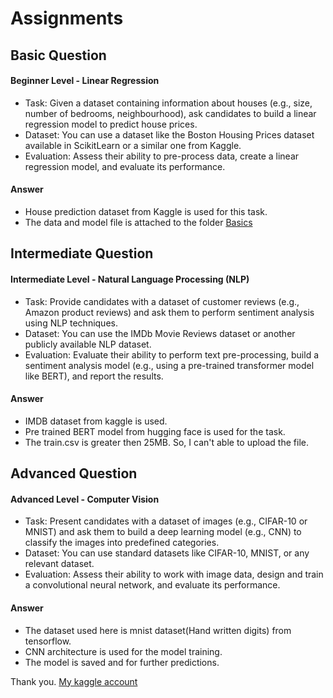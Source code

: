# Assignments

## Basic Question
#### Beginner Level - Linear Regression
- Task: Given a dataset containing information about houses (e.g., size, number of bedrooms,
neighbourhood), ask candidates to build a linear regression model to predict house prices.
- Dataset: You can use a dataset like the Boston Housing Prices dataset available in ScikitLearn or a similar one from Kaggle.
- Evaluation: Assess their ability to pre-process data, create a linear regression model, and
evaluate its performance.

#### Answer
- House prediction dataset from Kaggle is used for this task.
- The data and model file is attached to the folder [Basics](https://github.com/Dhamu785/Assignments/tree/main/Basic)

## Intermediate Question
#### Intermediate Level - Natural Language Processing (NLP)
- Task: Provide candidates with a dataset of customer reviews (e.g., Amazon product reviews)
and ask them to perform sentiment analysis using NLP techniques.
- Dataset: You can use the IMDb Movie Reviews dataset or another publicly available NLP
dataset.
- Evaluation: Evaluate their ability to perform text pre-processing, build a sentiment analysis
model (e.g., using a pre-trained transformer model like BERT), and report the results.

#### Answer
- IMDB dataset from kaggle is used.
- Pre trained BERT model from hugging face is used for the task.
- The train.csv is greater then 25MB. So, I can't able to upload the file.

## Advanced Question
#### Advanced Level - Computer Vision
- Task: Present candidates with a dataset of images (e.g., CIFAR-10 or MNIST) and ask them to
build a deep learning model (e.g., CNN) to classify the images into predefined categories.
- Dataset: You can use standard datasets like CIFAR-10, MNIST, or any relevant dataset.
- Evaluation: Assess their ability to work with image data, design and train a convolutional
neural network, and evaluate its performance.

#### Answer
- The dataset used here is mnist dataset(Hand written digits) from tensorflow.
- CNN architecture is used for the model training.
- The model is saved and for further predictions.

Thank you.
[My kaggle account](https://www.kaggle.com/dhamur)
